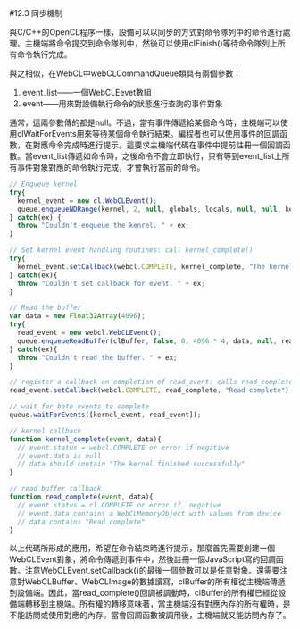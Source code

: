 #12.3 同步機制

與C/C++的OpenCL程序一樣，設備可以以同步的方式對命令隊列中的命令進行處理。主機端將命令提交到命令隊列中，然後可以使用clFinish()等待命令隊列上所有命令執行完成。

與之相似，在WebCL中webCLCommandQueue類具有兩個參數：

1. event_list——一個WebCLEevet數組
2. event——用來對設備執行命令的狀態進行查詢的事件對象

通常，這兩參數傳的都是null。不過，當有事件傳遞給某個命令時，主機端可以使用clWaitForEvents用來等待某個命令執行結束。編程者也可以使用事件的回調函數，在對應命令完成時進行提示。這要求主機端代碼在事件中提前註冊一個回調函數。當event_list傳遞如命令時，之後命令不會立即執行，只有等到event_list上所有事件對象對應的命令執行完成，才會執行當前的命令。

```JavaScript
// Enqueue kernel
try{
  kernel_event = new cl.WebCLEvent();
  queue.enqueueNDRange(kernel, 2, null, globals, locals, null, null, kernel_event);
} catch(ex) {
  throw "Couldn't enqueue the kenrel. " + ex;
}

// Set kernel event handling routines: call kernel_complete()
try{
  kernel_event.setCallback(webcl.COMPLETE, kernel_complete, "The kernel finished successfully");
} catch(ex){
  throw "Couldn't set callback for event. " + ex;
}

// Read the buffer
var data = new Float32Array(4096);
try{
  read_event = new webcl.WebCLEvent();
  queue.enqueueReadBuffer(clBuffer, false, 0, 4096 * 4, data, null, read_event);
} catch(ex){
  throw "Couldn't read the buffer. " + ex;
}

// register a callback on completion of read_event: calls read_complete()
read_event.setCallback(webcl.COMPLETE, read_complete, "Read complete");

// wait for both events to complete
queue.waitForEvents([kernel_event, read_event]);

// kernel callback
function kernel_complete(event, data){
  // event.status = webcl.COMPLETE or error if negative
  // event.data is null
  // data should contain "The kernel finished successfully"
}

// read buffer callback
function read_complete(event, data){
  // event.status = cl.COMPLETE or error if  negative
  // event.data contains a WebCLMemoryObject with values from device
  // data contains "Read complete"
}
```

以上代碼所形成的應用，希望在命令結束時進行提示，那麼首先需要創建一個WebCLEvent對象，將命令傳遞到事件中，然後註冊一個JavaScript寫的回調函數。注意WebCLEvent.setCallback()的最後一個參數可以是任意對象。還需要注意對WebCLBuffer、WebCLImage的數據讀寫，clBuffer的所有權從主機端傳遞到設備端。因此，當read_complete()回調被調動時，clBuffer的所有權已經從設備端轉移到主機端。所有權的轉移意味著，當主機端沒有對應內存的所有權時，是不能訪問或使用對應的內存。當會回調函數被調用後，主機端就又能訪問內存了。


